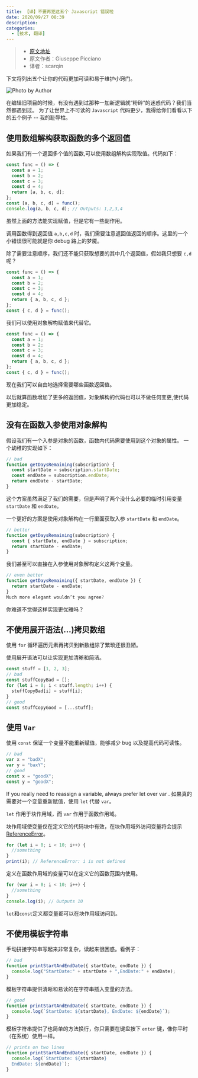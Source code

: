 ```yaml
---
title: 【译】不要再犯这五个 Javascript 错误啦
date: 2020/09/27 08:39
description:
categories:
  - [技术, 翻译]
---
```


> - [原文地址](https://medium.com/the-dev-caf%C3%A9/stop-making-these-5-javascript-style-mistakes-7b352e1b47e3)
> - 原文作者：Giuseppe Picciano
> - 译者：scarqin

下文将列出五个让你的代码更加可读和易于维护小窍门。

![Photo by Author](http://images.scar.site/20220224232545.png)

在编辑旧项目的时候，有没有遇到过那种一加新逻辑就“粉碎”的迷惑代码？我们当然都遇到过。
为了让世界上不可读的 `Javascript` 代码更少，我得给你们看看以下的五个例子 -- 我的耻辱柱。

## 使用数组解构获取函数的多个返回值

如果我们有一个返回多个值的函数,可以使用数组解构实现取值。代码如下：

```javascript
const func = () => {
  const a = 1;
  const b = 2;
  const c = 3;
  const d = 4;
  return [a, b, c, d];
};
const [a, b, c, d] = func();
console.log(a, b, c, d); // Outputs: 1,2,3,4
```

虽然上面的方法能实现赋值，但是它有一些副作用。

调用函数得到返回值 `a,b,c,d` 时，我们需要注意返回值返回的顺序。这里的一个小错误很可能就是你 debug 路上的梦魇。

除了需要注意顺序，我们还不能只获取想要的其中几个返回值，假如我只想要 `c,d` 呢？

```javascript
const func = () => {
  const a = 1;
  const b = 2;
  const c = 3;
  const d = 4;
  return { a, b, c, d };
};
const { c, d } = func();
```

我们可以使用对象解构赋值来代替它。

```javascript
const func = () => {
  const a = 1;
  const b = 2;
  const c = 3;
  const d = 4;
  return { a, b, c, d };
};
const { c, d } = func();
```

现在我们可以自由地选择需要哪些函数返回值。

以后就算函数增加了更多的返回值，对象解构的代码也可以不做任何变更,使代码更加稳定。

## 没有在函数入参使用对象解构

假设我们有一个入参是对象的函数，函数内代码需要使用到这个对象的属性。
一个幼稚的实现如下：

```javascript
// bad
function getDaysRemaining(subscription) {
  const startDate = subscription.startDate;
  const endDate = subscription.endDate;
  return endDate - startDate;
}
```

这个方案虽然满足了我们的需要，但是声明了两个没什么必要的临时引用变量 `startDate` 和 `endDate`。

一个更好的方案是使用对象解构在一行里面获取入参 `startDate` 和 `endDate`。

```javascript
// better
function getDaysRemaining(subscription) {
  const { startDate, endDate } = subscription;
  return startDate - endDate;
}
```

我们甚至可以直接在入参使用对象解构定义这两个变量。

```javascript
// even better
function getDaysRemaining({ startDate, endDate }) {
  return startDate - endDate;
}
Much more elegant wouldn’t you agree?
```

你难道不觉得这样实现更优雅吗？

## 不使用展开语法(...)拷贝数组

使用 `for` 循环遍历元素再拷贝到新数组除了繁琐还很丑陋。

使用展开语法可以让实现更加清晰和简洁。

```javascript
const stuff = [1, 2, 3];
// bad
const stuffCopyBad = [];
for (let i = 0; i < stuff.length; i++) {
  stuffCopyBad[i] = stuff[i];
}
// good
const stuffCopyGood = [...stuff];
```

## 使用 `Var `

使用 `const` 保证一个变量不能重新赋值，能够减少 bug 以及提高代码可读性。

```javascript
// bad
var x = "badX";
var y = "baxY";
// good
const x = "goodX";
const y = "goodX";
```

If you really need to reassign a variable, always prefer let over var .
如果真的需要对一个变量重新赋值，使用 `let` 代替 `var`。

`let` 作用于块作用域，而 `var` 作用于函数作用域。

块作用域使变量仅在定义它的代码块中有效，在块作用域外访问变量将会提示 [ReferenceError](https://developer.mozilla.org/en-US/docs/Web/JavaScript/Reference/Global_Objects/ReferenceError)。

```javascript
for (let i = 0; i < 10; i++) {
  //something
}
print(i); // ReferenceError: i is not defined
```

定义在函数作用域的变量可以在定义它的函数范围内使用。

```javascript
for (var i = 0; i < 10; i++) {
  //something
}
console.log(i); // Outputs 10
```

`let`和`const`定义都变量都可以在块作用域访问到。

## 不使用模板字符串

手动拼接字符串写起来非常复杂，读起来很困惑。看例子：

```javascript
// bad
function printStartAndEndDate({ startDate, endDate }) {
  console.log("StartDate:" + startDate + ",EndDate:" + endDate);
}
```

模板字符串提供清晰和易读的在字符串插入变量的方法。

```javascript
// good
function printStartAndEndDate({ startDate, endDate }) {
  console.log(`StartDate: ${startDate}, EndDate: ${endDate}`);
}
```

模板字符串提供了也简单的方法换行，你只需要在键盘按下 `enter` 键，像你平时（在系统）使用一样。

```javascript
// prints on two lines
function printStartAndEndDate({ startDate, endDate }) {
  console.log(`StartDate: ${startDate}
  EndDate: ${endDate}`);
}
```
